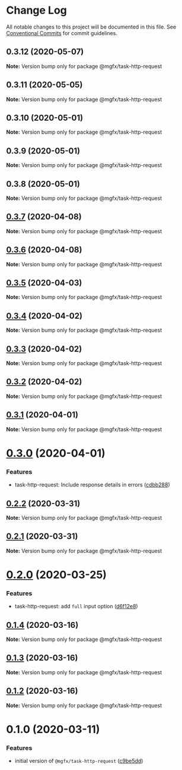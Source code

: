# Change Log

All notable changes to this project will be documented in this file.
See [Conventional Commits](https://conventionalcommits.org) for commit guidelines.

## 0.3.12 (2020-05-07)

**Note:** Version bump only for package @mgfx/task-http-request





## 0.3.11 (2020-05-05)

**Note:** Version bump only for package @mgfx/task-http-request





## 0.3.10 (2020-05-01)

**Note:** Version bump only for package @mgfx/task-http-request





## 0.3.9 (2020-05-01)

**Note:** Version bump only for package @mgfx/task-http-request





## 0.3.8 (2020-05-01)

**Note:** Version bump only for package @mgfx/task-http-request





## [0.3.7](https://github.com/ai-labs-team/mgFx/compare/@mgfx/task-http-request@0.3.6...@mgfx/task-http-request@0.3.7) (2020-04-08)

**Note:** Version bump only for package @mgfx/task-http-request





## [0.3.6](https://github.com/ai-labs-team/mgFx/compare/@mgfx/task-http-request@0.3.5...@mgfx/task-http-request@0.3.6) (2020-04-08)

**Note:** Version bump only for package @mgfx/task-http-request





## [0.3.5](https://github.com/ai-labs-team/mgFx/compare/@mgfx/task-http-request@0.3.4...@mgfx/task-http-request@0.3.5) (2020-04-03)

**Note:** Version bump only for package @mgfx/task-http-request





## [0.3.4](https://github.com/ai-labs-team/mgFx/compare/@mgfx/task-http-request@0.3.3...@mgfx/task-http-request@0.3.4) (2020-04-02)

**Note:** Version bump only for package @mgfx/task-http-request





## [0.3.3](https://github.com/ai-labs-team/mgFx/compare/@mgfx/task-http-request@0.3.2...@mgfx/task-http-request@0.3.3) (2020-04-02)

**Note:** Version bump only for package @mgfx/task-http-request





## [0.3.2](https://github.com/ai-labs-team/mgFx/compare/@mgfx/task-http-request@0.3.1...@mgfx/task-http-request@0.3.2) (2020-04-02)

**Note:** Version bump only for package @mgfx/task-http-request





## [0.3.1](https://github.com/ai-labs-team/mgFx/compare/@mgfx/task-http-request@0.3.0...@mgfx/task-http-request@0.3.1) (2020-04-01)

**Note:** Version bump only for package @mgfx/task-http-request





# [0.3.0](https://github.com/ai-labs-team/mgFx/compare/@mgfx/task-http-request@0.2.2...@mgfx/task-http-request@0.3.0) (2020-04-01)


### Features

* task-http-request: Include response details in errors ([cdbb288](https://github.com/ai-labs-team/mgFx/commit/cdbb288))





## [0.2.2](https://github.com/ai-labs-team/mgFx/compare/@mgfx/task-http-request@0.2.1...@mgfx/task-http-request@0.2.2) (2020-03-31)

**Note:** Version bump only for package @mgfx/task-http-request





## [0.2.1](https://github.com/ai-labs-team/mgFx/compare/@mgfx/task-http-request@0.2.0...@mgfx/task-http-request@0.2.1) (2020-03-31)

**Note:** Version bump only for package @mgfx/task-http-request





# [0.2.0](https://github.com/ai-labs-team/mgFx/compare/@mgfx/task-http-request@0.1.4...@mgfx/task-http-request@0.2.0) (2020-03-25)


### Features

* task-http-request: add `full` input option ([d6f12e8](https://github.com/ai-labs-team/mgFx/commit/d6f12e8))





## [0.1.4](https://github.com/ai-labs-team/mgFx/compare/@mgfx/task-http-request@0.1.3...@mgfx/task-http-request@0.1.4) (2020-03-16)

**Note:** Version bump only for package @mgfx/task-http-request





## [0.1.3](https://github.com/ai-labs-team/mgFx/compare/@mgfx/task-http-request@0.1.2...@mgfx/task-http-request@0.1.3) (2020-03-16)

**Note:** Version bump only for package @mgfx/task-http-request





## [0.1.2](https://github.com/ai-labs-team/mgFx/compare/@mgfx/task-http-request@0.1.0...@mgfx/task-http-request@0.1.2) (2020-03-16)

**Note:** Version bump only for package @mgfx/task-http-request





# 0.1.0 (2020-03-11)


### Features

* initial version of `@mgfx/task-http-request` ([c9be5dd](https://github.com/ai-labs-team/mgFx/commit/c9be5dd))
